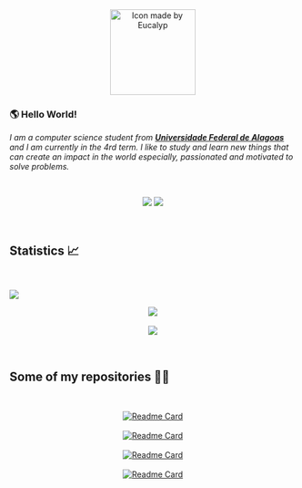 <div align="center">
<img  href="https://www.flaticon.com/authors/eucalyp" title="Icon made by Eucalyp" src="https://image.flaticon.com/icons/png/512/2463/2463478.png" width="150px">
</div>

### :earth_americas: Hello World!

<em>I am a computer science student from <a href="https://ufal.br/"><b>Universidade Federal de Alagoas</b></a> and I am currently in the 4rd term. I like to study and learn new things that can create an impact in the world especially, passionated and motivated to solve problems. </em>

<br/>

<p align="center">
  <a href="#" alt="Gmail">
  <img src="https://img.shields.io/badge/-Gmail-FF0000?style=flat-square&labelColor=FF0000&logo=gmail&logoColor=white&link=joaoayalla19@gmail.com" /></a>

  <a href="#" alt="Linkedin">
  <img src="https://img.shields.io/badge/-Linkedin-0e76a8?style=flat-square&logo=Linkedin&logoColor=white&link=https://www.linkedin.com/in/jo%C3%A3o-victor-ayalla-13249218b/" /></a>
</p>

<br/>

## Statistics :chart_with_upwards_trend:

<br/>

[![](https://activity-graph.herokuapp.com/graph?username=jonh14lk&theme=redical)](https://github.com/ashutosh00710/github-readme-activity-graph)

<p align="center">
<img align="center" src="https://github-readme-stats.vercel.app/api?username=jonh14lk&show_icons=true&theme=radical">
<br/>
<br/>
<img align="center" src="https://github-readme-stats.vercel.app/api/top-langs/?username=jonh14lk&layout=compact&theme=radical">
</p>

<br/>

## Some of my repositories :man_technologist:

<br/>

<div align="center">

[![Readme Card](https://github-readme-stats.vercel.app/api/pin/?username=jonh14lk&repo=Competitive_Programming&theme=radical)](https://github.com/jonh14lk/Competitive_Programming)
<br/>
<br/>
[![Readme Card](https://github-readme-stats.vercel.app/api/pin/?username=jonh14lk&repo=CovidBR&theme=radical)](https://github.com/jonh14lk/CovidBR)
<br/>
<br/>
[![Readme Card](https://github-readme-stats.vercel.app/api/pin/?username=jonh14lk&repo=StudiesGroups&theme=radical)](https://github.com/jonh14lk/StudiesGroups)
<br/>
<br/>
[![Readme Card](https://github-readme-stats.vercel.app/api/pin/?username=jonh14lk&repo=p5jsSketches&theme=radical)](https://github.com/jonh14lk/p5jsSketches)

</div>
